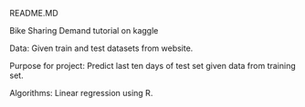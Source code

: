 README.MD

Bike Sharing Demand tutorial on kaggle

Data: Given train and test datasets from website. 

Purpose for project: Predict last ten days of test set given data from training set. 

Algorithms: Linear regression using R. 